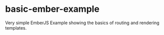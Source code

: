 basic-ember-example
===================

Very simple EmberJS Example showing the basics of routing and rendering templates.
